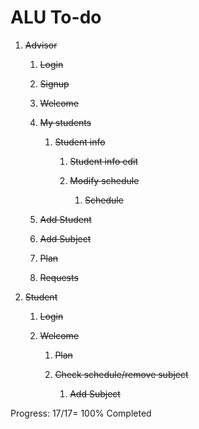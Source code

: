 # ALU To-do


1.  ~~Advisor~~

    1.  ~~Login~~

    2.  ~~Signup~~

    3.  ~~Welcome~~

    4.  ~~My students~~

        1. ~~Student info~~

            1.  ~~Student info edit~~

            2.  ~~Modify schedule~~

                1.  ~~Schedule~~

    5.  ~~Add Student~~

    6.  ~~Add Subject~~

    7.  ~~Plan~~

    8.  ~~Requests~~

2.  ~~Student~~

    1.  ~~Login~~

    2.  ~~Welcome~~

        1.  ~~Plan~~

        2.  ~~Check schedule/remove subject~~

            1.  ~~Add Subject~~

Progress: 17/17= 100% Completed
